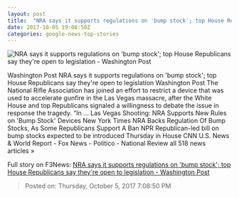 ```yaml
---
layout: post
title:  "NRA says it supports regulations on 'bump stock'; top House Republicans say they're open to legislation - Washington Post"
date: 2017-10-05 19:08:50Z
categories: google-news-top-stories
---
```


![NRA says it supports regulations on 'bump stock'; top House Republicans say they're open to legislation - Washington Post](https://img.washingtonpost.com/rf/image_1484w/2010-2019/WashingtonPost/2017/10/05/National-Politics/Images/Congress_Budget_38484-f1d8d.jpg?t=20170517)

Washington Post NRA says it supports regulations on 'bump stock'; top House Republicans say they're open to legislation Washington Post The National Rifle Association has joined an effort to restrict a device that was used to accelerate gunfire in the Las Vegas massacre, after the White House and top Republicans signaled a willingness to debate the issue in response the tragedy. “In ... Las Vegas Shooting: NRA Supports New Rules on 'Bump Stock' Devices New York Times NRA Backs Regulation Of Bump Stocks, As Some Republicans Support A Ban NPR Republican-led bill on bump stocks expected to be introduced Thursday in House CNN U.S. News & World Report - Fox News - Politico - National Review all 518 news articles »


Full story on F3News: [NRA says it supports regulations on 'bump stock'; top House Republicans say they're open to legislation - Washington Post](http://www.f3nws.com/n/HkcvyB)

> Posted on: Thursday, October 5, 2017 7:08:50 PM
